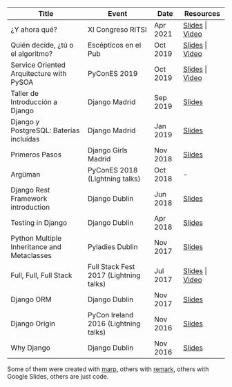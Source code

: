| Title | Event | Date | Resources |
| --- | --- | --- | --- |
| ¿Y ahora qué? | XI Congreso RITSI | Apr 2021 | [Slides](https://docs.google.com/presentation/d/1_xuiYZQtU4NW3p9-P3SmGoMfQy_H9nbq57HWKKa2qsA/edit?usp=sharing) \| [Video](https://www.youtube.com/watch?v=LUhqEQdmOS8) |
| Quién decide, ¿tú o el algoritmo? | Escépticos en el Pub | Oct 2019 | [Slides](https://docs.google.com/presentation/d/1mMjXUGgr0W6J02LcrXxQwTIFhEZ9_c0CiofDNGtdnLg/edit) \| [Video](https://www.youtube.com/watch?v=nAJ7pk1Sw_c) |
| Service Oriented Arquitecture with PySOA | PyConES 2019 | Oct 2019 | [Slides](https://docs.google.com/presentation/d/1E_MoEvkJ_gZzGhlS4NjN6juil56PR2fGfWL_J8XTcwo/edit) \| [Video](https://www.youtube.com/watch?v=aOtk4ga3Du8) |
| Taller de Introducción a Django | Django Madrid | Sep 2019 | [Slides](https://djangomadrid.github.io/workshop/) |
| Django y PostgreSQL: Baterías incluídas | Django Madrid | Jan 2019 | [Slides](http://jorgebg.com/talks/django-postgresql) |
| Primeros Pasos | Django Girls Madrid | Nov 2018 | [Slides](https://docs.google.com/presentation/d/18SU0y_CyTxitTG6c0tnQB40uL7gl1Vl4flgTIBXVnaE/edit?usp=sharing) |
| Argüman | PyConES 2018 (Lightning talks) | Oct 2018 | - |
| Django Rest Framework introduction | Django Dublin | Jun 2018 | [Slides](https://github.com/jorgebg/talks/blob/master/drf-intro/) |
| Testing in Django | Django Dublin | Apr 2018 | [Slides](https://github.com/jorgebg/talks/blob/master/testing-in-django/) |
| Python Multiple Inheritance and Metaclasses | Pyladies Dublin | Nov 2017 | [Slides](https://github.com/jorgebg/talks/blob/master/python-multiple-inheritance-and-metaclasses/) |
| Full, Full, Full Stack | Full Stack Fest 2017 (Lightning talks) | Jul 2017 | [Slides](https://docs.google.com/presentation/d/1Z1uAI6Ckl_UjJUs12ioJ6HhhAo4z7BXPkDzcQ_bSk_0/edit?usp=sharing) \| [Video](https://youtu.be/q9ABoIOVO-c?t=574) |
| Django ORM | Django Dublin | Nov 2017 | [Slides](https://github.com/jorgebg/talks/blob/master/django-orm-sql/) |
| Django Origin | PyCon Ireland 2016 (Lightning talks) | Nov 2016 | [Slides](http://jorgebg.com/talks/django-origin/slides.pdf) |
| Why Django | Django Dublin | Nov 2016 | [Slides](http://jorgebg.com/talks/why-django/slides.pdf) |


Some of them were created with [marp](https://yhatt.github.io/marp/), others with [remark](https://remarkjs.com), others with Google Slides, others are just code.
